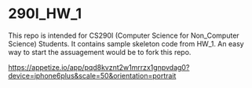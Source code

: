 # 290I_HW_1
This repo is intended for CS290I (Computer Science for Non_Computer Science) Students. It contains sample skeleton code from HW_1. An easy way to start the assuagement would be to fork this repo. 


https://appetize.io/app/pqd8kvznt2w1mrrzx1gnpvdag0?device=iphone6plus&scale=50&orientation=portrait

